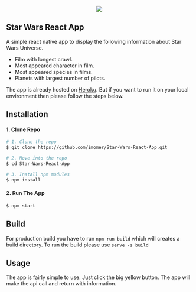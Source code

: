 <p align="center"><img src="https://imomer.com/star-wars.png"></p>

## Star Wars React App

A simple react native app to display the following information about Star Wars Universe.

- Film with longest crawl.
- Most appeared character in film.
- Most appeared species in films.
- Planets with largest number of pilots.

The app is already hosted on [Heroku](https://prototype-star-wars.herokuapp.com/). But if you want to run it on your local environment then please follow the steps below.

## Installation

#### 1. Clone Repo

```sh
# 1. Clone the repo
$ git clone https://github.com/imomer/Star-Wars-React-App.git

# 2. Move into the repo
$ cd Star-Wars-React-App

# 3. Install npm modules
$ npm install
```

#### 2. Run The App
```sh
$ npm start
```

## Build
For production build you have to run `npm run build` which will creates a build directory. To run the build please use `serve -s build` 


## Usage

The app is fairly simple to use. Just click the big yellow button. The app will make the api call and return with information.
